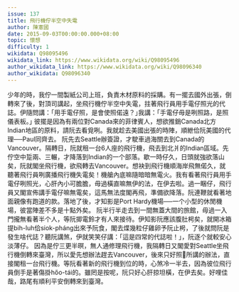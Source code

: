 ```yaml
---
issue: 137
title: 飛行機佇半空中失電
author: 陳憲國
date: 2015-09-03T00:00:00.000+08:00
topic: 懷想
difficulty: 1
wikidata: Q98095496
wikidata_link: https://www.wikidata.org/wiki/Q98095496
author_wikidata_link: https://www.wikidata.org/wiki/Q98096340
author_wikidata: Q98096340
---
```

少年的時，我佇一間製紙公司上班，負責木材原料的採購。有一擺去國外出張，倒轉來了後，對頂司講起，坐飛行機佇半空中失電，拄著飛行員用手電仔照光的代誌。伊隨問講：｢用手電仔照，是會使照偌遠？｣我講：｢手電仔毋是咧照路，是照儀表板。｣
彼擺是因為有兩位對Canada來的菲律賓人，想欲推銷Canada北方Indian地區的原料，請阮去看覓咧。我就趁去美國出張的時陣，順紲佮阮美國的代理──Paul同齊去。
阮先去Seattle辦簽證，才駛車過海關去到Canada的Vancouver。隔轉日，阮就租一台6人座的飛行機，飛去到北爿的Indian區域。先佇空中踅兩、三輾，才降落到Indian的一个部落。歇一時仔久，日頭就強欲落山矣，阮就閣坐飛行機，欲飛轉去Vancouver。想袂到飛行機順海岸飛無偌久，就聽著飛行員咧廣播飛行機失電矣！機艙內底嘛隨暗暗無電火。我有看著飛行員用手電仔咧照光，心肝內小可膽膽，毋過橫直嘛無伊的法，在伊去啦。過一睏仔，飛行員又閣宣佈講手電仔嘛無電矣，這馬無法度閣再飛，準備欲降落。阮連鞭就看著地面親像有跑道的款。落地了後，才知影是Port Hardy機場──一个小型的休閒機場，彼當陣差不多是十點外矣。
阮半行半走去到一間無蓋大間的旅館，毋過一入門攏無看著半个人，等阮揤電鈴才有人來接待。伊知影阮應該腹肚枵矣，就開冰箱提bih-luh佮siok-pháng出來予阮食，閣去煠幾粒仔雞卵予阮止枵，了後就問阮是發生啥代誌？聽阮講煞，伊就笑笑仔講：「這是四常的代誌啦！」，阮逐个就較安心淡薄仔。
因為是佇三更半暝，無人通修理飛行機，我隔轉日又閣愛對Seattle坐飛行機倒轉來臺灣，所以愛先想辦法趕去Vancouver，後來只好照𪜶所講的辦法，直接閣租一台飛行機。等阮看著新的飛行機到位的時，心煞冷一半去，因為彼位飛行員倒手是著傷掛hőo-tái的。雖罔是按呢，阮只好心肝掠坦橫，在伊去矣。好哩佳哉，路尾有順利平安倒轉來到臺灣。
